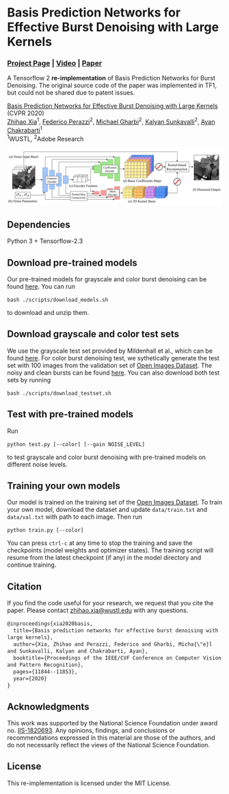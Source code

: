 # Basis Prediction Networks for Effective Burst Denoising with Large Kernels
### [Project Page](https://www.cse.wustl.edu/~zhihao.xia/bpn) | [Video](https://youtu.be/jFubeqxJO6U) | [Paper](https://openaccess.thecvf.com/content_CVPR_2020/html/Xia_Basis_Prediction_Networks_for_Effective_Burst_Denoising_With_Large_Kernels_CVPR_2020_paper.html)
A Tensorflow 2 **re-implementation** of Basis Prediction Networks for Burst Denoising. The original source code of the paper was implemented in TF1, but could not be shared due to patent issues.<br>

[Basis Prediction Networks for Effective Burst Denoising with Large Kernels](https://www.cse.wustl.edu/~zhihao.xia/bpn) (CVPR 2020) <br>
 [Zhihao Xia](https://www.cse.wustl.edu/~zhihao.xia/)<sup>1</sup>,
 [Federico Perazzi](https://fperazzi.github.io/)<sup>2</sup>,
 [Michael Gharbi](https://www.mgharbi.com/)<sup>2</sup>,
 [Kalyan Sunkavalli](https://www.kalyans.org/)<sup>2</sup>,
 [Ayan Chakrabarti](https://projects.ayanc.org/)<sup>1</sup> <br>
<sup>1</sup>WUSTL, <sup>2</sup>Adobe Research

<img src='figure.jpg'/>

## Dependencies

Python 3 + Tensorflow-2.3

## Download pre-trained models
Our pre-trained models for grayscale and color burst denoising can be found [here](https://drive.google.com/file/d/1_-AFCj3G5ISJovdprVHvyeGt59hH2iKb/view?usp=sharing). You can run
```
bash ./scripts/download_models.sh
```
to download and unzip them.

## Download grayscale and color test sets
We use the grayscale test set provided by Mildenhall et al., which can be found [here](https://drive.google.com/open?id=1UptBXV4f56wMDpS365ydhZkej6ABTFq1). For color burst denoising test, we sythetically generate the test set with 100 images from the validation set of [Open Images Dataset](https://github.com/cvdfoundation/open-images-dataset). The noisy and clean bursts can be found [here](https://drive.google.com/file/d/1rXmauXa_AW8ZrNiD2QPrbmxcIOfsiONE/view?usp=sharing). You can also download both test sets by running
```
bash ./scripts/download_testset.sh
```

## Test with pre-trained models
Run 
```
python test.py [--color] [--gain NOISE_LEVEL]
```
to test grayscale and color burst denoising with pre-trained models on different noise levels.


## Training your own models
Our model is trained on the training set of the [Open Images Dataset](https://github.com/cvdfoundation/open-images-dataset). To train your own model, download the dataset and update `data/train.txt` and `data/val.txt` with path to each image. Then run
```
python train.py [--color]
```
You can press `ctrl-c` at any time to stop the training and save the checkpoints (model weights and optimizer states). The training script will resume from the latest checkpoint (if any) in the model directory and continue training.


## Citation
If you find the code useful for your research, we request that you cite the paper. Please contact zhihao.xia@wustl.edu with any questions.
```
@inproceedings{xia2020basis,
  title={Basis prediction networks for effective burst denoising with large kernels},
  author={Xia, Zhihao and Perazzi, Federico and Gharbi, Micha{\"e}l and Sunkavalli, Kalyan and Chakrabarti, Ayan},
  booktitle={Proceedings of the IEEE/CVF Conference on Computer Vision and Pattern Recognition},
  pages={11844--11853},
  year={2020}
}
```


## Acknowledgments
This work was supported by the National Science Foundation under award no. [IIS-1820693](https://www.nsf.gov/awardsearch/showAward?AWD_ID=1820693). Any opinions, findings, and conclusions or recommendations expressed in this material are those of the authors, and do not necessarily reflect the views of the National Science Foundation.


## License
This re-implementation is licensed under the MIT License.